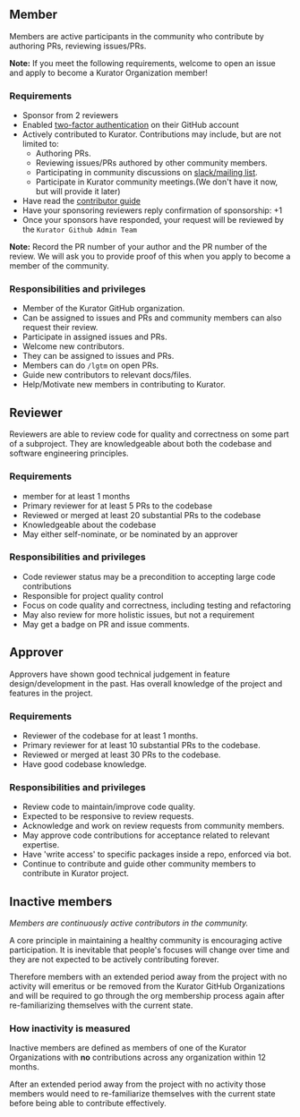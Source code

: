 ## Member

Members are active participants in the community who contribute by authoring PRs,
reviewing issues/PRs.

**Note:** If you meet the following requirements, welcome to open an issue and apply to become a Kurator Organization member!

### Requirements

- Sponsor from 2 reviewers
- Enabled [two-factor authentication](https://docs.github.com/en/authentication/securing-your-account-with-two-factor-authentication-2fa/about-two-factor-authentication) on their GitHub account
- Actively contributed to Kurator. Contributions may include, but are not limited to:
    - Authoring PRs.
    - Reviewing issues/PRs authored by other community members.
    - Participating in community discussions on [slack/mailing list](https://github.com/kurator-dev/kurator/blob/main/README.md#contact).
    - Participate in Kurator community meetings.(We don't have it now, but will provide it later)
- Have read the [contributor guide](https://github.com/kurator-dev/kurator/blob/main/CONTRIBUTING.md)
- Have your sponsoring reviewers reply confirmation of sponsorship: +1
- Once your sponsors have responded, your request will be reviewed by the `Kurator Github Admin Team`

**Note:** Record the PR number of your author and the PR number of the review. We will ask you to provide proof of this when you apply to become a member of the community.

### Responsibilities and privileges

- Member of the Kurator GitHub organization.
- Can be assigned to issues and PRs and community members can also request their review.
- Participate in assigned issues and PRs.
- Welcome new contributors.
- They can be assigned to issues and PRs.
- Members can do `/lgtm` on open PRs.
- Guide new contributors to relevant docs/files.
- Help/Motivate new members in contributing to Kurator.

## Reviewer

Reviewers are able to review code for quality and correctness on some part of a subproject.
They are knowledgeable about both the codebase and software engineering principles.

### Requirements

- member for at least 1 months
- Primary reviewer for at least 5 PRs to the codebase
- Reviewed or merged at least 20 substantial PRs to the codebase
- Knowledgeable about the codebase
- May either self-nominate,  or be nominated by an approver

### Responsibilities and privileges

- Code reviewer status may be a precondition to accepting large code contributions
- Responsible for project quality control
- Focus on code quality and correctness, including testing and refactoring
- May also review for more holistic issues, but not a requirement
- May get a badge on PR and issue comments.

## Approver

Approvers have shown good technical judgement in feature design/development in the past.
Has overall knowledge of the project and features in the project.

### Requirements

- Reviewer of the codebase for at least 1 months.
- Primary reviewer for at least 10 substantial PRs to the codebase.
- Reviewed or merged at least 30 PRs to the codebase.
- Have good codebase knowledge.

### Responsibilities and privileges

- Review code to maintain/improve code quality.
- Expected to be responsive to review requests.
- Acknowledge and work on review requests from community members.
- May approve code contributions for acceptance related to relevant expertise.
- Have 'write access' to specific packages inside a repo, enforced via bot.
- Continue to contribute and guide other community members to contribute in Kurator project.

## Inactive members

_Members are continuously active contributors in the community._

A core principle in maintaining a healthy community is encouraging active
participation. It is inevitable that people's focuses will change over time and
they are not expected to be actively contributing forever.

Therefore members with an extended period away from the project with no activity
will emeritus or be removed from the Kurator GitHub Organizations and will be required to go through the org membership process again after re-familiarizing themselves with the current state.

### How inactivity is measured

Inactive members are defined as members of one of the Kurator Organizations
with **no** contributions across any organization within 12 months.

After an extended period away from the project with no activity
those members would need to re-familiarize themselves with the current state
before being able to contribute effectively.
